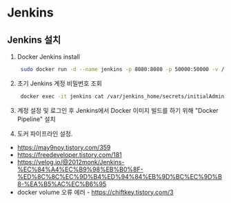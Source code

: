 # Jenkins

## Jenkins 설치

1. Docker Jenkins install

   ```sh
    sudo docker run -d --name jenkins -p 8080:8080 -p 50000:50000 -v /home/deploy/jenkins_v:/var/jenkins_home jenkins/jenkins:lts
   ```

2. 초기 Jenkins 계정 비밀번호 조회

   ```sh
    docker exec -it jenkins cat /var/jenkins_home/secrets/initialAdminPassword
   ```

3. 계정 설정 및 로그인 후 Jenkins에서 Docker 이미지 빌드를 하기 위해 "Docker Pipeline" 설치

4. 도커 파이프라인 설정.

- https://may9noy.tistory.com/359
- https://freedeveloper.tistory.com/181
- https://velog.io/@2012monk/Jenkins-%EC%84%A4%EC%B9%98%EB%B0%8F-%ED%8C%8C%EC%9D%B4%ED%94%84%EB%9D%BC%EC%9D%B8-%EA%B5%AC%EC%B6%95
- docker volume 오류 에러 - https://chiftkey.tistory.com/3
